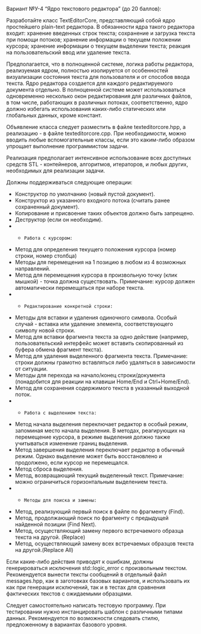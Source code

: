 Вариант №У-4 “Ядро текстового редактора” (до 20 баллов):


Разработайте класс TextEditorCore, представляющий собой ядро простейшего plain-text редактора. В обязанности ядра такого редактора входит:
хранение введенных строк текста;
сохранение и загрузка текста при помощи потоков;
хранение информации о текущем положении курсора;
хранение информации о текущем выделении текста;
реакция на пользовательский ввод или удаление текста.


Предполагается, что в полноценной системе, логика работы редактора, реализуемая ядром,  полностью изолируется от особенностей визуализации состояния текста для пользователя и от способов ввода текста. Ядро редактора создается для каждого редактируемого документа отдельно. В полноценной системе может использоваться одновременно несколько окон редактирования для различных файлов, в том числе, работающих в различных потоках, соответственно, ядро должно избегать использования каких-либо статических или глобальных данных, кроме констант.


Объявление класса следует разместить в файле texteditorcore.hpp, а реализацию - в файле texteditorcore.cpp.  При необходимости, можно вводить любые вспомогательные классы, если это каким-либо образом упрощает выполнение программистом задачи.


Реализация предполагает интенсивное использование всех доступных средств STL - контейнеров, алгоритмов, итераторов, и любых других, необходимых для реализации задачи.


Должны поддерживаться следующие операции:
  - Конструктор по умолчанию (новый пустой документ).
  - Конструктор из указанного входного потока (считать ранее сохраненный документ).
  - Копирование и присвоение таких объектов должно быть запрещено.
  - Деструктор (если он необходим).
  - -     Работа с курсором:
  - Метод для определения текущего положения курсора (номер строки, номер столбца)
  - Методы для перемещения на 1 позицию в любом из 4 возможных направлений.
  - Метод для перемещения курсора в произвольную точку (клик мышкой) - точка должна существовать.
  Примечание: курсор должен автоматически перемещаться при наборе текста.
  - -     Редактирование конкретной строки:
  - Методы для вставки и удаления одиночного символа. Особый случай - вставка или удаление элемента, соответствующего символу новой строки.
  - Метод для вставки фрагмента текста за одно действие (например, пользовательский интерфейс может вставить скопированный из буфера обмена фрагмент текста).
  - Метод для удаления выделенного фрагмента текста.
  Примечание: строки должны грамотно вставляться либо удаляться в зависимости от ситуации.
  - Методы для перехода на начало/конец строки/документа (понадобится для реакции на клавиши Home/End и Ctrl+Home/End).
  - Метод для сохранения содержимого текста в указанный выходной поток.
  - -     Работа с выделением текста:
  - Метод начала выделения переключает редактор в особый режим, запоминая место начала выделения.
В методах, реагирующих на перемещение курсора, в режиме выделения должно также учитываться изменение границ выделения.
  - Метод завершения выделения переключает редактор в обычный режим. Однако выделение может быть восстановлено и продолжено, если курсор не перемещался.
  - Метод сброса выделения.
  - Метод, возвращающий текущий выделенный текст.
  Примечание: можно ограничиться горизонтальным выделением текста.
  - -     Методы для поиска и замены:
  - Метод, реализующий первый поиск в файле по фрагменту (Find).
  - Метод, продолжающий поиск по фрагменту с предыдущей найденной позиции (Find Next).
  - Метод, осуществляющий замену первого встречаемого образца текста на другой. (Replace)
  - Метод, осуществляющий замену всех встречаемых образцов текста на другой.(Replace All)


Если какие-либо действия приводят к ошибкам, должны генерироваться исключения std::logic_error с произвольным текстом. Рекомендуется вынести тексты сообщений в отдельный файл messages.hpp, как в заготовках базовых вариантов, и использовать их как при генерации исключений, так и в тестах для сравнения фактических текстов с ожидаемыми образцами.


Следует самостоятельно написать тестовую программу. При тестировании нужно инстанцировать шаблон с различными типами данных. Рекомендуется по возможности следовать стилю, предложенному в вариантах базового уровня.
